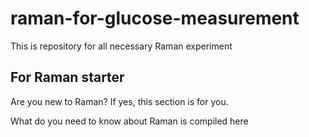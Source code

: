 # raman-for-glucose-measurement
This is repository for all necessary Raman experiment

## For Raman starter

Are you new to Raman?
If yes, this section is for you.

What do you need to know about Raman is compiled here